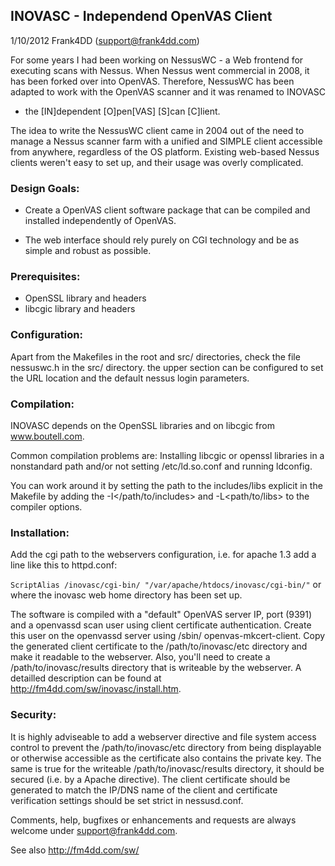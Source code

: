 ## INOVASC - Independend OpenVAS Client

1/10/2012 Frank4DD (support@frank4dd.com)

For some years I had been working on NessusWC - a Web
frontend for executing scans with Nessus. When Nessus
went commercial in 2008, it has been forked over into
OpenVAS. Therefore, NessusWC has been adapted to work
with the OpenVAS scanner and it was renamed to INOVASC
 - the [IN]dependent [O]pen[VAS] [S]can [C]lient.

The idea to write the NessusWC client came in 2004 out
of the need to manage a Nessus scanner farm with a unified
and SIMPLE client accessible from anywhere, regardless of
the OS platform. Existing web-based Nessus clients weren't
easy to set up, and their usage was overly complicated.

### Design Goals:

* Create a OpenVAS client software package that can be
compiled and installed independently of OpenVAS.

* The web interface should rely purely on CGI technology
and be as simple and robust as possible.

### Prerequisites:

* OpenSSL library and headers
* libcgic library and headers

### Configuration:

Apart from the Makefiles in the root and src/ directories, 
check the file nessuswc.h in the src/ directory. the upper
section can be configured to set the URL location and the
default nessus login parameters.

### Compilation:

INOVASC depends on the OpenSSL libraries and on libcgic
from www.boutell.com.

Common compilation problems are:
Installing libcgic or openssl libraries in a nonstandard path
and/or not setting /etc/ld.so.conf and running ldconfig.

You can work around it by setting the path to the includes/libs
explicit in the Makefile by adding the -I</path/to/includes>
and -L<path/to/libs> to the compiler options.

### Installation:

Add the cgi path to the webservers configuration, i.e. for apache
1.3 add a line like this to httpd.conf:

`ScriptAlias /inovasc/cgi-bin/ "/var/apache/htdocs/inovasc/cgi-bin/"`
or where the inovasc web home directory has been set up.

The software is compiled with a "default" OpenVAS server IP, port
(9391) and a openvassd scan user using client certificate
authentication.
Create this user on the openvassd server using <openvas-home>/sbin/
openvas-mkcert-client. Copy the generated client certificate
to the /path/to/inovasc/etc directory and make it readable to the
webserver.
Also, you'll need to create a /path/to/inovasc/results directory that
is writeable by the webserver. A detailled description can be found
at http://fm4dd.com/sw/inovasc/install.htm. 

### Security:

It is highly adviseable to add a webserver directive and file system
access control to prevent the /path/to/inovasc/etc directory
from being displayable or otherwise accessible as the certificate also
contains the private key.
The same is true for the writeable /path/to/inovasc/results directory, it
should be secured (i.e. by a Apache <Directory> directive).
The client certificate should be generated to match the IP/DNS name
of the client and certificate verification settings should be set
strict in nessusd.conf. 

Comments, help, bugfixes or enhancements and requests are always
welcome under <support@frank4dd.com>.

See also http://fm4dd.com/sw/
